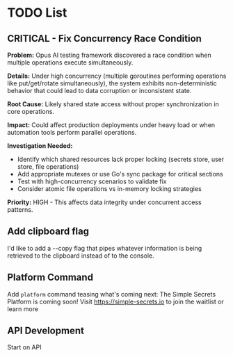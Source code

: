 # TODO List

## CRITICAL - Fix Concurrency Race Condition

**Problem:** Opus AI testing framework discovered a race condition when multiple operations execute simultaneously.

**Details:** Under high concurrency (multiple goroutines performing operations like put/get/rotate simultaneously), the system exhibits non-deterministic behavior that could lead to data corruption or inconsistent state.

**Root Cause:** Likely shared state access without proper synchronization in core operations.

**Impact:** Could affect production deployments under heavy load or when automation tools perform parallel operations.

**Investigation Needed:**

- Identify which shared resources lack proper locking (secrets store, user store, file operations)
- Add appropriate mutexes or use Go's sync package for critical sections
- Test with high-concurrency scenarios to validate fix
- Consider atomic file operations vs in-memory locking strategies

**Priority:** HIGH - This affects data integrity under concurrent access patterns.


## Add clipboard flag

I'd like to add a --copy flag that pipes whatever information is being retrieved to the clipboard instead of to the console.


## Platform Command

Add `platform` command teasing what's coming next: The Simple Secrets Platform is coming soon! Visit <https://simple-secrets.io> to join the waitlist or learn more

## API Development

Start on API
